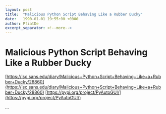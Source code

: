 ```yaml
---
layout: post
title:  "Malicious Python Script Behaving Like a Rubber Ducky"
date:   1990-01-01 19:55:00 +0000
author: PfiatDe
excerpt_separator: <!--more-->
---
```


# Malicious Python Script Behaving Like a Rubber Ducky
[https://isc.sans.edu/diary/Malicious+Python+Script+Behaving+Like+a+Rubber+Ducky/28860](https://isc.sans.edu/diary/Malicious+Python+Script+Behaving+Like+a+Rubber+Ducky/28860)
[https://pypi.org/project/PyAutoGUI/](https://pypi.org/project/PyAutoGUI/)

...
<!--more-->
